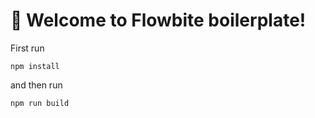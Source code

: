 # 🚀 Welcome to Flowbite boilerplate!

First run
```
npm install
```

and then run

```
npm run build
```

